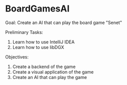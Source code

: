 # BoardGamesAI

Goal: Create an AI that can play the board game "Senet"

Preliminary Tasks:
  1. Learn how to use IntelliJ IDEA
  2. Learn how to use libDGX

Objectives:
  1. Create a backend of the game
  2. Create a visual application of the game
  3. Create an AI that can play the game
